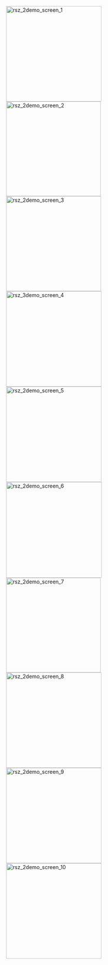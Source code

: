 <img width="258" alt="rsz_2demo_screen_1" src="https://user-images.githubusercontent.com/26792286/78239518-fabafa00-7507-11ea-909c-a6a7588e6b61.png">
<img width="256" alt="rsz_2demo_screen_2" src="https://user-images.githubusercontent.com/26792286/78239480-eecf3800-7507-11ea-91c7-547c42a64b83.png">
<img width="257" alt="rsz_2demo_screen_3" src="https://user-images.githubusercontent.com/26792286/78239474-ed9e0b00-7507-11ea-8051-d926660d1c49.png">
<img width="258" alt="rsz_3demo_screen_4" src="https://user-images.githubusercontent.com/26792286/78239469-ec6cde00-7507-11ea-94c3-b73069db4362.png">
<img width="258" alt="rsz_2demo_screen_5" src="https://user-images.githubusercontent.com/26792286/78239450-e840c080-7507-11ea-865b-d91b560493de.png">
<img width="259" alt="rsz_2demo_screen_6" src="https://user-images.githubusercontent.com/26792286/78239462-eb3bb100-7507-11ea-99ee-597c6b488e2e.png">
<img width="256" alt="rsz_2demo_screen_7" src="https://user-images.githubusercontent.com/26792286/78239456-e971ed80-7507-11ea-913d-3156c65a3a6c.png">
<img width="258" alt="rsz_2demo_screen_8" src="https://user-images.githubusercontent.com/26792286/78239445-e70f9380-7507-11ea-9ade-93fe89dc5688.png">
<img width="258" alt="rsz_2demo_screen_9" src="https://user-images.githubusercontent.com/26792286/78239599-19b98c00-7508-11ea-9f6f-bcec5b4d128c.png">
<img width="258" alt="rsz_2demo_screen_10" src="https://user-images.githubusercontent.com/26792286/78239423-e119b280-7507-11ea-9ef2-8ef2c030e6e4.png">
